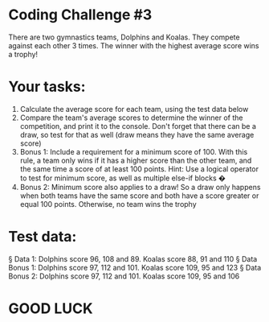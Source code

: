 # Coding Challenge #3
There are two gymnastics teams, Dolphins and Koalas. They compete against each 
other 3 times. The winner with the highest average score wins a trophy!

# Your tasks:
1. Calculate the average score for each team, using the test data below
2. Compare the team's average scores to determine the winner of the competition, 
and print it to the console. Don't forget that there can be a draw, so test for that 
as well (draw means they have the same average score)
3. Bonus 1: Include a requirement for a minimum score of 100. With this rule, a 
team only wins if it has a higher score than the other team, and the same time a 
score of at least 100 points. Hint: Use a logical operator to test for minimum 
score, as well as multiple else-if blocks �
4. Bonus 2: Minimum score also applies to a draw! So a draw only happens when 
both teams have the same score and both have a score greater or equal 100 
points. Otherwise, no team wins the trophy

# Test data:
§ Data 1: Dolphins score 96, 108 and 89. Koalas score 88, 91 and 110
§ Data Bonus 1: Dolphins score 97, 112 and 101. Koalas score 109, 95 and 123
§ Data Bonus 2: Dolphins score 97, 112 and 101. Koalas score 109, 95 and 106

# GOOD LUCK 